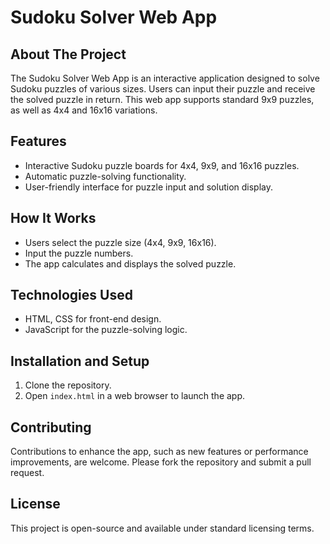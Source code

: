# Sudoku Solver Web App

## About The Project
The Sudoku Solver Web App is an interactive application designed to solve Sudoku puzzles of various sizes. Users can input their puzzle and receive the solved puzzle in return. This web app supports standard 9x9 puzzles, as well as 4x4 and 16x16 variations.

## Features
- Interactive Sudoku puzzle boards for 4x4, 9x9, and 16x16 puzzles.
- Automatic puzzle-solving functionality.
- User-friendly interface for puzzle input and solution display.

## How It Works
- Users select the puzzle size (4x4, 9x9, 16x16).
- Input the puzzle numbers.
- The app calculates and displays the solved puzzle.

## Technologies Used
- HTML, CSS for front-end design.
- JavaScript for the puzzle-solving logic.

## Installation and Setup
1. Clone the repository.
2. Open `index.html` in a web browser to launch the app.

## Contributing
Contributions to enhance the app, such as new features or performance improvements, are welcome. Please fork the repository and submit a pull request.

## License
This project is open-source and available under standard licensing terms.
